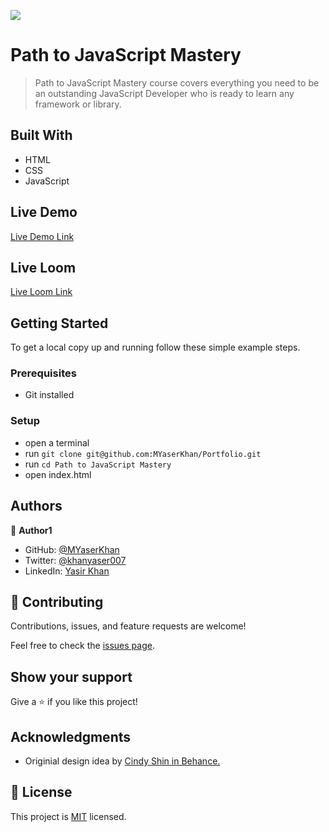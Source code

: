 ![](https://img.shields.io/badge/Microverse-blueviolet)

# Path to JavaScript Mastery

> Path to JavaScript Mastery course covers everything you need to be an outstanding JavaScript Developer who is ready to learn any framework or library.

## Built With

- HTML
- CSS
- JavaScript

## Live Demo

[Live Demo Link](https://myaserkhan.github.io/Path-to-JavaScript-Mastery/)

## Live Loom

[Live Loom Link](https://www.loom.com/share/4a200dd77c314cf2bd1be2128873d7ce)

## Getting Started

To get a local copy up and running follow these simple example steps.


### Prerequisites

- Git installed


### Setup
- open a terminal
- run `git clone git@github.com:MYaserKhan/Portfolio.git`
- run `cd Path to JavaScript Mastery`
- open index.html

## Authors

👤 **Author1**

- GitHub: [@MYaserKhan](https://github.com/MYaserKhan)
- Twitter: [@khanyaser007](https://twitter.com/khanyaser007)
- LinkedIn: [Yasir Khan](https://www.linkedin.com/in/yasir-khan-398229195/)

## 🤝 Contributing

Contributions, issues, and feature requests are welcome!

Feel free to check the [issues page](https://github.com/MYaserKhan/Path-to-JavaScript-Mastery/issues).

## Show your support

Give a ⭐️ if you like this project!

## Acknowledgments

- Originial design idea by [Cindy Shin in Behance.](https://www.behance.net/adagio07)

## 📝 License

This project is [MIT](./LICENSE) licensed.
